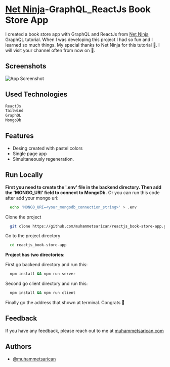 
# [Net Ninja](https://www.youtube.com/@NetNinja)-GraphQL_ReactJs Book Store App

I created a book store app with GraphQL and ReactJs from [Net Ninja](https://www.youtube.com/@NetNinja) GraphQL tutorial. When I was developing this project I had so fun and I learned so much things. My special thanks to Net Ninja for this tutorial 👏. I will visit your channel often from now on 🎉.

## Screenshots

![App Screenshot](https://i.imgur.com/4KPIyWI.png)


## Used Technologies

```bash
ReactJs
Tailwind
GraphQL
MongoDb
```
## Features

- Desing created with pastel colors
- Single page app
- Simultaneously regeneration.


## Run Locally

**First you need to create the '.env' file in the backend directory. Then add the 'MONGO_URI' field to connect to MongoDb.**
Or you can run this code after add your mongo uri:
```bash
  echo 'MONGO_URI=<your_mongodb_connection_string>' > .env
```

Clone the project

```bash
  git clone https://github.com/muhammetsarican/reactjs_book-store-app.git
```

Go to the project directory

```bash
  cd reactjs_book-store-app

```

**Project has two directories:**

First go backend directory and run this:
```bash
  npm install && npm run server
```

Second go client directory and run this:
```bash
  npm install && npm run client
```

Finally go the address that shown at terminal. Congrats 🎉


## Feedback

If you have any feedback, please reach out to me at [muhammetsarican.com](https://muhammetsarican.com/contact)


## Authors

- [@muhammetsarican](https://www.github.com/muhammetsarican)